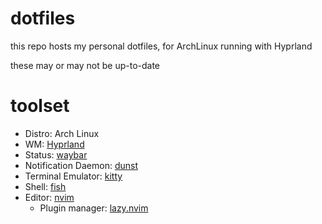 # dotfiles

this repo hosts my personal dotfiles, for ArchLinux running with Hyprland

these may or may not be up-to-date

# toolset

- Distro: Arch Linux
- WM: [Hyprland](https://github.com/hyprwm/Hyprland)
- Status: [waybar](https://github.com/Alexays/Waybar)
- Notification Daemon: [dunst](https://dunst-project.org/)
- Terminal Emulator: [kitty](https://sw.kovidgoyal.net/kitty/)
- Shell: [fish](https://fishshell.com/)
- Editor: [nvim](https://neovim.io/)
    - Plugin manager: [lazy.nvim](https://github.com/folke/lazy.nvim)
